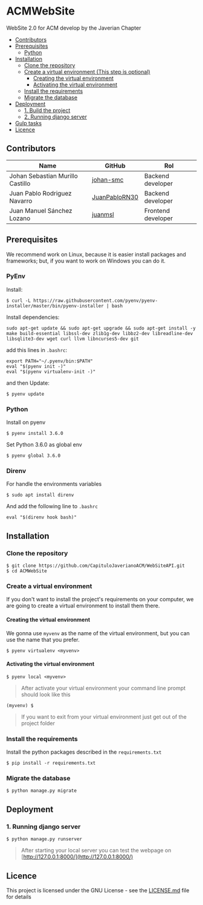 # ACMWebSite
WebSite 2.0 for ACM develop by the Javerian Chapter

- [Contributors](#contributors)
- [Prerequisites](#prerequisites)
	- [Python](#python)
- [Installation](#installation)
	- [Clone the repository](#clone-the-repository)
	- [Create a virtual environment (This step is optional)](#create-a-virtual-environment-this-step-is-optional)
		- [Creating the virtual environment](#creating-the-virtual-environment)
		- [Activating the virtual environment](#activating-the-virtual-environment)
	- [Install the requirements](#install-the-requirements)
	- [Migrate the database](#migrate-the-database)
- [Deployment](#deployment)
	- [1. Build the project](#1-build-the-project)
	- [2. Running django server](#2-running-django-server)
- [Gulp tasks](#gulp-tasks)
- [Licence](#licence)

## Contributors
| Name                             | GitHub                                            | Rol                |
| -------------------------------- | ------------------------------------------------- | ------------------ |
| Johan Sebastian Murillo Castillo | [johan-smc](https://github.com/johan-smc)         | Backend developer  |
| Juan Pablo Rodriguez Navarro     | [JuanPabloRN30](https://github.com/JuanPabloRN30) | Backend developer  |
| Juan Manuel Sánchez Lozano       | [juanmsl](https://github.com/juanmsl)             | Frontend developer |


## Prerequisites

We recommend work on Linux, because it is easier install packages and frameworks; but, if you want to work on Windows you can do it.

### PyEnv

Install:

```shell
$ curl -L https://raw.githubusercontent.com/pyenv/pyenv-installer/master/bin/pyenv-installer | bash
```

Install dependencies:

```shell
sudo apt-get update && sudo apt-get upgrade && sudo apt-get install -y make build-essential libssl-dev zlib1g-dev libbz2-dev libreadline-dev libsqlite3-dev wget curl llvm libncurses5-dev git
```

add this lines in `.bashrc`:

```
export PATH="~/.pyenv/bin:$PATH"
eval "$(pyenv init -)"
eval "$(pyenv virtualenv-init -)"
```

and then Update:

```
$ pyenv update
```

### Python

Install on pyenv

```shell
$ pyenv install 3.6.0
```

Set Python 3.6.0 as global env

```shell
$ pyenv global 3.6.0
```

### Direnv

For handle the environments variables

```shell
$ sudo apt install direnv
```

And add the following line to `.bashrc`

```
eval "$(direnv hook bash)"
```

## Installation
### Clone the repository

```shell
$ git clone https://github.com/CapituloJaverianoACM/WebSiteAPI.git
$ cd ACMWebSite
```

### Create a virtual environment

If you don't want to install the project's requirements on your computer, we are going to create a virtual environment to install them there.

#### Creating the virtual environment

We gonna use `myvenv` as the name of the virtual environment, but you can use the name that you prefer.

```shell
$ pyenv virtualenv <myvenv>
```

#### Activating the virtual environment

```shell
$ pyenv local <myvenv>
```

> After activate your virtual environment your command line prompt should look like this

```shell
(myvenv) $
```

> If you want to exit from your virtual environment just get out of the project folder

### Install the requirements

Install the python packages described in the `requirements.txt`

```shell
$ pip install -r requirements.txt
```

### Migrate the database

```shell
$ python manage.py migrate
```

## Deployment

### 1. Running django server

```shell
$ python manage.py runserver
```

> After starting your local server you can test the webpage on [http://127.0.0.1:8000/](http://127.0.0.1:8000/)


## Licence
This project is licensed under the GNU License - see the [LICENSE.md](https://github.com/CapituloJaverianoACM/ACMWebSite/blob/master/LICENSE) file for details
